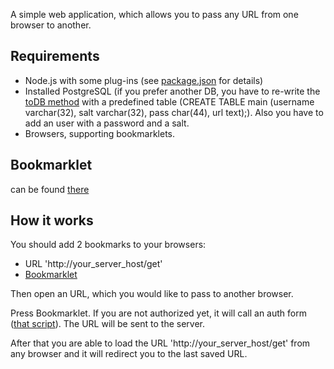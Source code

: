A simple web application, which allows you to pass any URL from one browser to another.

Requirements
------------
* Node.js with some plug-ins (see [package.json](https://github.com/PowerRabbit/URLRetriever/blob/master/package.json) for details)
* Installed PostgreSQL (if you prefer another DB, you have to re-write the [toDB method](https://github.com/PowerRabbit/URLRetriever/blob/master/modules/main.js#L55) with a predefined table (CREATE TABLE main (username varchar(32), salt varchar(32), pass char(44), url text);). Also you have to add an user with a password and a salt.
* Browsers, supporting bookmarklets.

Bookmarklet
------------
can be found [there](https://github.com/PowerRabbit/URLRetriever/blob/master/bookmarklet/bookmarklet.js)

How it works
------------
You should add 2 bookmarks to your browsers:
* URL 'http://your_server_host/get'
* [Bookmarklet](https://github.com/PowerRabbit/URLRetriever/blob/master/bookmarklet/bookmarklet.js)

Then open an URL, which you would like to pass to another browser.

Press Bookmarklet. If you are not authorized yet, it will call an auth form ([that script](https://github.com/PowerRabbit/URLRetriever/blob/master/public/out/j.js)). The URL will be sent to the server.

After that you are able to load the URL 'http://your_server_host/get' from any browser and it will redirect you to the last saved URL.
